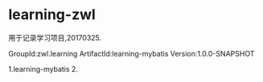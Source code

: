 # learning-zwl
用于记录学习项目,20170325.

GroupId:zwl.learning
ArtifactId:learning-mybatis
Version:1.0.0-SNAPSHOT

1.learning-mybatis
2.
